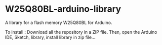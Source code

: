 # W25Q80BL-arduino-library
A library for a flash memory W25Q80BL for Arduino.

To install : Download all the repository in a ZIP file. Then, open the Arduino IDE, Sketch, library, install library in zip file...
